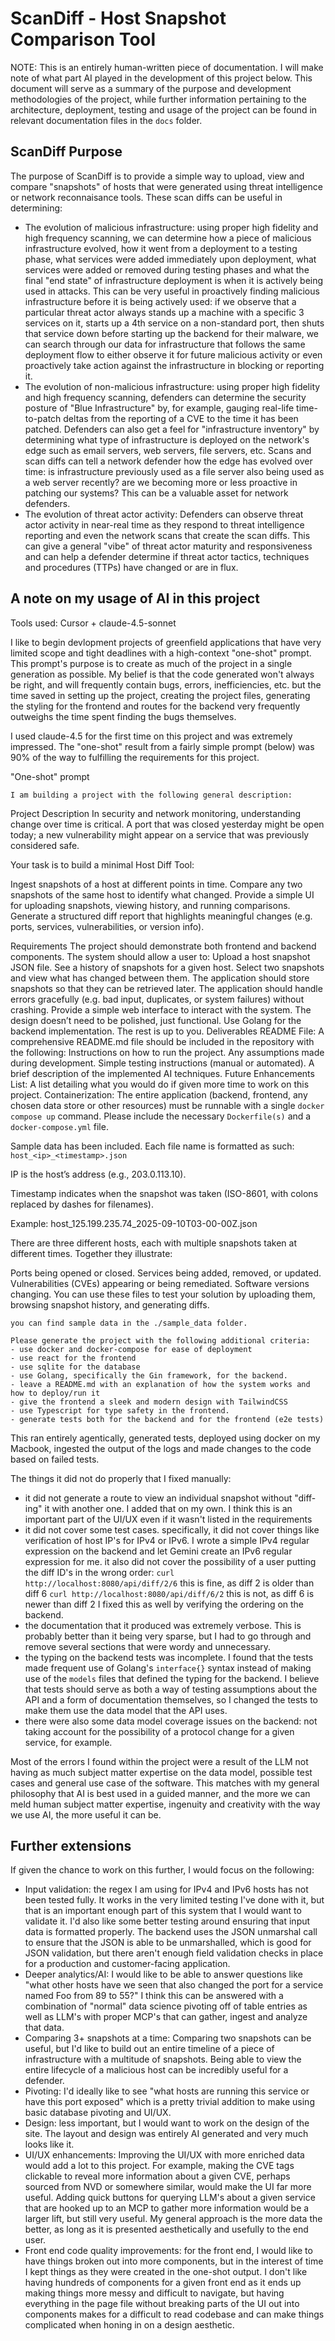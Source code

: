 # ScanDiff - Host Snapshot Comparison Tool

NOTE: This is an entirely human-written piece of documentation. I will make note of what part AI played in the development of this project below. This document will serve as a summary of the purpose and development methodologies of the project, while further information pertaining to the architecture, deployment, testing and usage of the project can be found in relevant documentation files in the `docs` folder.



## ScanDiff Purpose

The purpose of ScanDiff is to provide a simple way to upload, view and compare "snapshots" of hosts that were generated using threat intelligence or network reconnaisance tools. These scan diffs can be useful in determining:
- The evolution of malicious infrastructure: using proper high fidelity and high frequency scanning, we can determine how a piece of malicious infrastructure evolved, how it went from a deployment to a testing phase, what services were added immediately upon deployment, what services were added or removed during testing phases and what the final "end state" of infrastructure deployment is when it is actively being used in attacks. This can be very useful in proactively finding malicious infrastructure before it is being actively used: if we observe that a particular threat actor always stands up a machine with a specific 3 services on it, starts up a 4th service on a non-standard port, then shuts that service down before starting up the backend for their malware, we can search through our data for infrastructure that follows the same deployment flow to either observe it for future malicious activity or even proactively take action against the infrastructure in blocking or reporting it.
- The evolution of non-malicious infrastructure: using proper high fidelity and high frequency scanning, defenders can determine the security posture of "Blue Infrastructure" by, for example, gauging real-life time-to-patch deltas from the reporting of a CVE to the time it has been patched. Defenders can also get a feel for "infrastructure inventory" by determining what type of infrastructure is deployed on the network's edge such as email servers, web servers, file servers, etc. Scans and scan diffs can tell a network defender how the edge has evolved over time: is infrastructure previously used as a file server also being used as a web server recently? are we becoming more or less proactive in patching our systems? This can be a valuable asset for network defenders.
- The evolution of threat actor activity: Defenders can observe threat actor activity in near-real time as they respond to threat intelligence reporting and even the network scans that create the scan diffs. This can give a general "vibe" of threat actor maturity and responsiveness and can help a defender determine if threat actor tactics, techniques and procedures (TTPs) have changed or are in flux.

## A note on my usage of AI in this project
Tools used: Cursor + claude-4.5-sonnet

I like to begin devlopment projects of greenfield applications that have very limited scope and tight deadlines with a high-context "one-shot" prompt. This prompt's purpose is to create as much of the project in a single generation as possible. My belief is that the code generated won't always be right, and will frequently contain bugs, errors, inefficiencies, etc. but the time saved in setting up the project, creating the project files, generating the styling for the frontend and routes for the backend very frequently outweighs the time spent finding the bugs themselves.

I used claude-4.5 for the first time on this project and was extremely impressed. The "one-shot" result from a fairly simple prompt (below) was 90% of the way to fulfilling the requirements for this project.

"One-shot" prompt
```
I am building a project with the following general description:
```
Project Description
In security and network monitoring, understanding change over time is critical. A port that was closed yesterday might be open today; a new vulnerability might appear on a service that was previously considered safe.

Your task is to build a minimal Host Diff Tool:

Ingest snapshots of a host at different points in time.
Compare any two snapshots of the same host to identify what changed.
Provide a simple UI for uploading snapshots, viewing history, and running comparisons.
Generate a structured diff report that highlights meaningful changes (e.g. ports, services, vulnerabilities, or version info).

Requirements
The project should demonstrate both frontend and backend components.
The system should allow a user to:
Upload a host snapshot JSON file.
See a history of snapshots for a given host.
Select two snapshots and view what has changed between them.
The application should store snapshots so that they can be retrieved later.
The application should handle errors gracefully (e.g. bad input, duplicates, or system failures) without crashing.
Provide a simple web interface to interact with the system. The design doesn’t need to be polished, just functional.
Use Golang for the backend implementation. The rest is up to you.
Deliverables
README File: A comprehensive README.md file should be included in the repository with the following:
Instructions on how to run the project.
Any assumptions made during development.
Simple testing instructions (manual or automated).
A brief description of the implemented AI techniques.
Future Enhancements List: A list detailing what you would do if given more time to work on this project.
Containerization: The entire application (backend, frontend, any chosen data store or other resources) must be runnable with a single `docker compose up` command. Please include the necessary `Dockerfile(s)` and a `docker-compose.yml` file.

Sample data has been included.
Each file name is formatted as such: `host_<ip>_<timestamp>.json`

IP is the host’s address (e.g., 203.0.113.10).

Timestamp indicates when the snapshot was taken (ISO-8601, with colons replaced by dashes for filenames).


Example: host_125.199.235.74_2025-09-10T03-00-00Z.json

There are three different hosts, each with multiple snapshots taken at different times. Together they illustrate:

Ports being opened or closed.
Services being added, removed, or updated.
Vulnerabilities (CVEs) appearing or being remediated.
Software versions changing.
You can use these files to test your solution by uploading them, browsing snapshot history, and generating diffs.
```
you can find sample data in the ./sample_data folder.

Please generate the project with the following additional criteria:
- use docker and docker-compose for ease of deployment
- use react for the frontend
- use sqlite for the database
- use Golang, specifically the Gin framework, for the backend.
- leave a README.md with an explanation of how the system works and how to deploy/run it
- give the frontend a sleek and modern design with TailwindCSS
- use Typescript for type safety in the frontend.
- generate tests both for the backend and for the frontend (e2e tests)
```

This ran entirely agentically, generated tests, deployed using docker on my Macbook, ingested the output of the logs and made changes to the code based on failed tests.

The things it did not do properly that I fixed manually:
- it did not generate a route to view an individual snapshot without "diff-ing" it with another one. I added that on my own. I think this is an important part of the UI/UX even if it wasn't listed in the requirements
- it did not cover some test cases. specifically, it did not cover things like verification of host IP's for IPv4 or IPv6. I wrote a simple IPv4 regular expression on the backend and let Gemini create an IPv6 regular expression for me. it also did not cover the possibility of a user putting the diff ID's in the wrong order:
`curl http://localhost:8080/api/diff/2/6`
this is fine, as diff 2 is older than diff 6
`curl http://localhost:8080/api/diff/6/2`
this is not, as diff 6 is newer than diff 2
I fixed this as well by verifying the ordering on the backend.
- the documentation that it produced was extremely verbose. This is probably better than it being very sparse, but I had to go through and remove several sections that were wordy and unnecessary.
- the typing on the backend tests was incomplete. I found that the tests made frequent use of Golang's `interface{}` syntax instead of making use of the `models` files that defined the typing for the backend. I believe that tests should serve as both a way of testing assumptions about the API and a form of documentation themselves, so I changed the tests to make them use the data model that the API uses.
- there were also some data model coverage issues on the backend: not taking account for the possibility of a protocol change for a given service, for example.

Most of the errors I found within the project were a result of the LLM not having as much subject matter expertise on the data model, possible test cases and general use case of the software. This matches with my general philosophy that AI is best used in a guided manner, and the more we can meld human subject matter expertise, ingenuity and creativity with the way we use AI, the more useful it can be.

## Further extensions

If given the chance to work on this further, I would focus on the following:
- Input validation: the regex I am using for IPv4 and IPv6 hosts has not been tested fully. It works in the very limited testing I've done with it, but that is an important enough part of this system that I would want to validate it. I'd also like some better testing around ensuring that input data is formatted properly. The backend uses the JSON unmarshal call to ensure that the JSON is able to be unmarshalled, which is good for JSON validation, but there aren't enough field validation checks in place for a production and customer-facing application.
- Deeper analytics/AI: I would like to be able to answer questions like "what other hosts have we seen that also changed the port for a service named Foo from 89 to 55?" I think this can be answered with a combination of "normal" data science pivoting off of table entries as well as LLM's with proper MCP's that can gather, ingest and analyze that data.
- Comparing 3+ snapshots at a time: Comparing two snapshots can be useful, but I'd like to build out an entire timeline of a piece of infrastructure with a multitude of snapshots. Being able to view the entire lifecycle of a malicious host can be incredibly useful for a defender.
- Pivoting: I'd ideally like to see "what hosts are running this service or have this port exposed" which is a pretty trivial addition to make using basic database pivoting and UI/UX.
- Design: less important, but I would want to work on the design of the site. The layout and design was entirely AI generated and very much looks like it.
- UI/UX enhancements: Improving the UI/UX with more enriched data would add a lot to this project. For example, making the CVE tags clickable to reveal more information about a given CVE, perhaps sourced from NVD or somewhere similar, would make the UI far more useful. Adding quick buttons for querying LLM's about a given service that are hooked up to an MCP to gather more information would be a larger lift, but still very useful. My general approach is the more data the better, as long as it is presented aesthetically and usefully to the end user.
- Front end code quality improvements: for the front end, I would like to have things broken out into more components, but in the interest of time I kept things as they were created in the one-shot output. I don't like having hundreds of components for a given front end as it ends up making things more messy and difficult to navigate, but having everything in the page file without breaking parts of the UI out into components makes for a difficult to read codebase and can make things complicated when honing in on a design aesthetic.